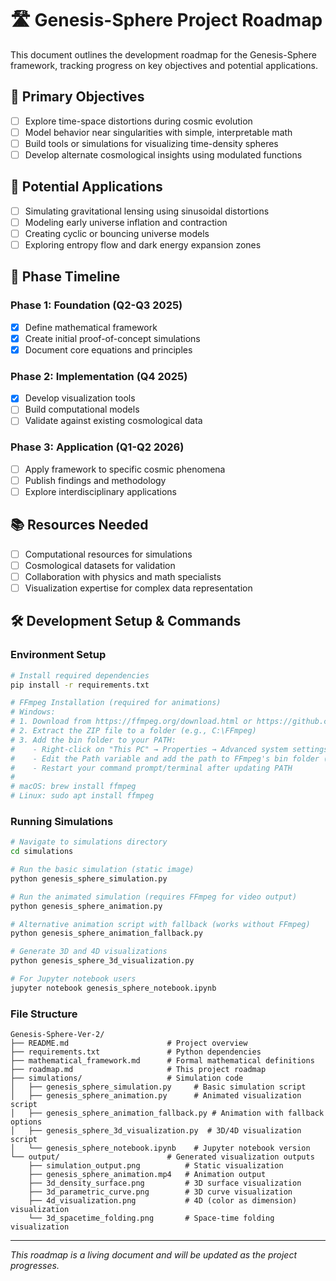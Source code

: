 # 🛣️ Genesis-Sphere Project Roadmap

This document outlines the development roadmap for the Genesis-Sphere framework, tracking progress on key objectives and potential applications.

## 🎯 Primary Objectives

- [ ] Explore time-space distortions during cosmic evolution
- [ ] Model behavior near singularities with simple, interpretable math
- [ ] Build tools or simulations for visualizing time-density spheres
- [ ] Develop alternate cosmological insights using modulated functions

## 🔬 Potential Applications

- [ ] Simulating gravitational lensing using sinusoidal distortions
- [ ] Modeling early universe inflation and contraction
- [ ] Creating cyclic or bouncing universe models
- [ ] Exploring entropy flow and dark energy expansion zones

## 📅 Phase Timeline

### Phase 1: Foundation (Q2-Q3 2025)
- [x] Define mathematical framework
- [x] Create initial proof-of-concept simulations
- [x] Document core equations and principles

### Phase 2: Implementation (Q4 2025)
- [x] Develop visualization tools
- [ ] Build computational models
- [ ] Validate against existing cosmological data

### Phase 3: Application (Q1-Q2 2026)
- [ ] Apply framework to specific cosmic phenomena
- [ ] Publish findings and methodology
- [ ] Explore interdisciplinary applications

## 📚 Resources Needed

- [ ] Computational resources for simulations
- [ ] Cosmological datasets for validation
- [ ] Collaboration with physics and math specialists
- [ ] Visualization expertise for complex data representation

## 🛠️ Development Setup & Commands

### Environment Setup
```bash
# Install required dependencies
pip install -r requirements.txt

# FFmpeg Installation (required for animations)
# Windows: 
# 1. Download from https://ffmpeg.org/download.html or https://github.com/BtbN/FFmpeg-Builds/releases
# 2. Extract the ZIP file to a folder (e.g., C:\FFmpeg)
# 3. Add the bin folder to your PATH:
#    - Right-click on "This PC" → Properties → Advanced system settings → Environment Variables
#    - Edit the Path variable and add the path to FFmpeg's bin folder (e.g., C:\FFmpeg\bin)
#    - Restart your command prompt/terminal after updating PATH
# 
# macOS: brew install ffmpeg
# Linux: sudo apt install ffmpeg
```

### Running Simulations
```bash
# Navigate to simulations directory
cd simulations

# Run the basic simulation (static image)
python genesis_sphere_simulation.py

# Run the animated simulation (requires FFmpeg for video output)
python genesis_sphere_animation.py

# Alternative animation script with fallback (works without FFmpeg)
python genesis_sphere_animation_fallback.py

# Generate 3D and 4D visualizations
python genesis_sphere_3d_visualization.py

# For Jupyter notebook users
jupyter notebook genesis_sphere_notebook.ipynb
```

### File Structure
```
Genesis-Sphere-Ver-2/
├── README.md                      # Project overview
├── requirements.txt               # Python dependencies
├── mathematical_framework.md      # Formal mathematical definitions
├── roadmap.md                     # This project roadmap
├── simulations/                   # Simulation code
│   ├── genesis_sphere_simulation.py     # Basic simulation script
│   ├── genesis_sphere_animation.py      # Animated visualization script
│   ├── genesis_sphere_animation_fallback.py # Animation with fallback options
│   ├── genesis_sphere_3d_visualization.py  # 3D/4D visualization script
│   └── genesis_sphere_notebook.ipynb    # Jupyter notebook version
└── output/                        # Generated visualization outputs
    ├── simulation_output.png          # Static visualization
    ├── genesis_sphere_animation.mp4   # Animation output
    ├── 3d_density_surface.png         # 3D surface visualization
    ├── 3d_parametric_curve.png        # 3D curve visualization
    ├── 4d_visualization.png           # 4D (color as dimension) visualization
    └── 3d_spacetime_folding.png       # Space-time folding visualization
```

---

*This roadmap is a living document and will be updated as the project progresses.*
